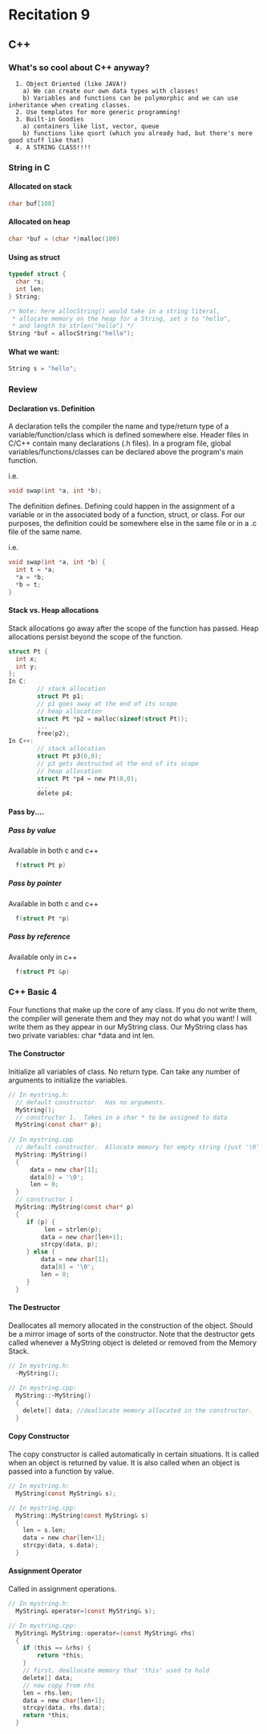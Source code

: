 # Recitation 9 #

## C++ ##

### What's so cool about C++ anyway? ###
```
  1. Object Oriented (like JAVA!)
    a) We can create our own data types with classes!
    b) Variables and functions can be polymorphic and we can use inheritance when creating classes.
  2. Use templates for more generic programming!
  3. Built-in Goodies
    a) containers like list, vector, queue
    b) functions like qsort (which you already had, but there's more good stuff like that)
  4. A STRING CLASS!!!!
```
### String in C ###
#### Allocated on stack ####
```c
char buf[100]
```
#### Allocated on heap ####
```c
char *buf = (char *)malloc(100)
```
#### Using as struct ####
```c
typedef struct {
  char *s;
  int len;
} String;

/* Note: here allocString() would take in a string literal,
 * allocate memory on the heap for a String, set s to "hello",
 * and length to strlen("hello") */
String *buf = allocString("hello");
```
#### What we want: ####
```c
String s = "hello";
```


### Review ###
#### Declaration vs. Definition ####
A declaration tells the compiler the name and type/return type of a variable/function/class
which is defined somewhere else.
Header files in C/C++ contain many declarations (.h files).
In a program file, global variables/functions/classes can be declared above the
program's main function.

i.e. 
```c
void swap(int *a, int *b);
```

The definition defines. Defining could happen in the assignment of a variable or
in the associated body of a function, struct, or class.
For our purposes, the definition could be somewhere else in 
the same file or in a .c file of the same name.

i.e. 
```c
void swap(int *a, int *b) {
  int t = *a;
  *a = *b;
  *b = t;
}
```

#### Stack vs. Heap allocations ####
Stack allocations go away after the scope of the function has passed.  Heap allocations persist
beyond the scope of the function.
```c
struct Pt {
  int x;
  int y;
};
In C:
        // stack allocation
        struct Pt p1;
        // p1 goes away at the end of its scope
        // heap allocation
        struct Pt *p2 = malloc(sizeof(struct Pt));
        ...
        free(p2);
In C++:
        // stack allocation
        struct Pt p3(0,0);
        // p3 gets destructed at the end of its scope
        // heap allocation
        struct Pt *p4 = new Pt(0,0);
        ...
        delete p4;
```
#### Pass by.... ####
##### Pass by value #####
Available in both c and c++
```c
  f(struct Pt p)
```
##### Pass by pointer #####
Available in both c and c++
```c
  f(struct Pt *p)
```
##### Pass by reference #####
Available only in c++
```c
  f(struct Pt &p)
```


### C++ Basic 4 ###
Four functions that make up the core of any class.  If you do not write them, the compiler will generate them
and they may not do what you want!  I will write them as they appear in our MyString class.
Our MyString class has two private variables: char *data and int len.
#### The Constructor ####
Initialize all variables of class.  No return type.  Can take any number of arguments to initialize the variables.
```c
// In mystring.h:
  // default constructor.  Has no arguments.
  MyString();
  // constructor 1.  Takes in a char * to be assigned to data
  MyString(const char* p);
        
// In mystring.cpp
  // default constructor.  Allocate memory for empty string (just '\0' char).
  MyString::MyString()
  {
      data = new char[1];
      data[0] = '\0';
      len = 0;
  }
  // constructor 1
  MyString::MyString(const char* p)
  {
     if (p) {
          len = strlen(p);
         data = new char[len+1];
         strcpy(data, p);
     } else {
         data = new char[1];
         data[0] = '\0';
         len = 0;
     }
  }
```
#### The Destructor ####
Deallocates all memory allocated in the construction of the object.
Should be a mirror image of sorts of the constructor. Note that the destructor gets called whenever a MyString object is deleted or removed from the Memory Stack.
```c
// In mystring.h:
  ~MyString();
  
// In mystring.cpp:
  MyString::~MyString()
  {
    delete[] data; //deallocate memory allocated in the constructor.
  }
```
#### Copy Constructor ####
The copy constructor is called automatically in certain situations.
It is called when an object is returned by value.
It is also called when an object is passed into a function by value.
```c
// In mystring.h:
  MyString(const MyString& s);

// In mystring.cpp:
  MyString::MyString(const MyString& s)
  {
    len = s.len;
    data = new char[len+1];
    strcpy(data, s.data);
  }
```
#### Assignment Operator ####
Called in assignment operations.
```c
// In mystring.h:
  MyString& operator=(const MyString& s);

// In mystring.cpp:
  MyString& MyString::operator=(const MyString& rhs)
  {
    if (this == &rhs) {
        return *this;
    }
    // first, deallocate memory that 'this' used to hold
    delete[] data;
    // now copy from rhs
    len = rhs.len;
    data = new char[len+1];
    strcpy(data, rhs.data);
    return *this;
  }
```
